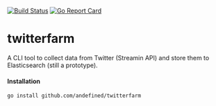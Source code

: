 [![Build Status](https://travis-ci.org/andefined/twitterfarm.svg?branch=master)](https://travis-ci.org/andefined/twitterfarm)
[![Go Report Card](https://goreportcard.com/badge/github.com/andefined/twitterfarm)](https://goreportcard.com/report/github.com/andefined/twitterfarm)

# twitterfarm
A CLI tool to collect data from Twitter (Streamin API) and store them to Elasticsearch (still a prototype).

#### Installation
```bash
go install github.com/andefined/twitterfarm
```
